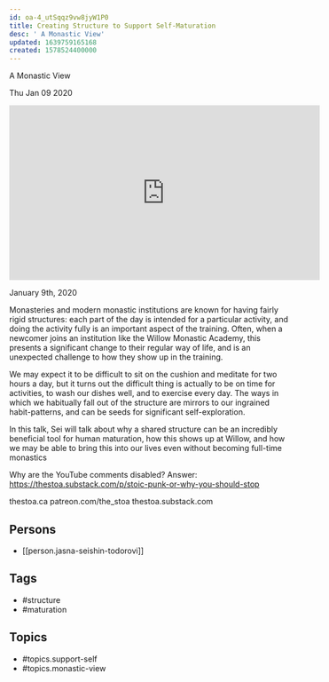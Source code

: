```yaml
---
id: oa-4_utSqqz9vw8jyW1P0
title: Creating Structure to Support Self-Maturation
desc: ' A Monastic View'
updated: 1639759165168
created: 1578524400000
---
```



 A Monastic View

Thu Jan 09 2020

<iframe width="560" height="315" src="https://www.youtube.com/embed/IkBGj284Fdo" title="Creating Structure to Support Self-Maturation: A Monastic View w/ Jasna Seishin Todorović" frameborder="0" allow="accelerometer; autoplay; clipboard-write; encrypted-media; gyroscope; picture-in-picture" allowfullscreen ></iframe>

January 9th, 2020

Monasteries and modern monastic institutions are known for having fairly rigid structures: each part of the day is intended for a particular activity, and doing the activity fully is an important aspect of the training. Often, when a newcomer joins an institution like the Willow Monastic Academy, this presents a significant change to their regular way of life, and is an unexpected challenge to how they show up in the training.

We may expect it to be difficult to sit on the cushion and meditate for two hours a day, but it turns out the difficult thing is actually to be on time for activities, to wash our dishes well, and to exercise every day. The ways in which we habitually fall out of the structure are mirrors to our ingrained habit-patterns, and can be seeds for significant self-exploration.

In this talk, Sei will talk about why a shared structure can be an incredibly beneficial tool for human maturation, how this shows up at Willow, and how we may be able to bring this into our lives even without becoming full-time monastics

Why are the YouTube comments disabled? Answer: https://thestoa.substack.com/p/stoic-punk-or-why-you-should-stop

thestoa.ca
patreon.com/the_stoa
thestoa.substack.com

## Persons

- [[person.jasna-seishin-todorovi]]

## Tags

- #structure
- #maturation

## Topics

- #topics.support-self
- #topics.monastic-view

